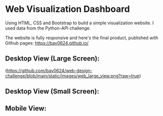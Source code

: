 # Web Visualization Dashboard
Using HTML, CSS and Bootstrap to build a simple visualization website. I used data from the Python-API challenge.

The website is fully responsive and here's the final product, published with Github pages: https://bay0624.github.io/

## Desktop View (Large Screen):
(https://github.com/bay0624/web-design-challenge/blob/main/static/images/web_large_view.png?raw=true)
## Desktop View (Small Screen):

## Mobile View:

